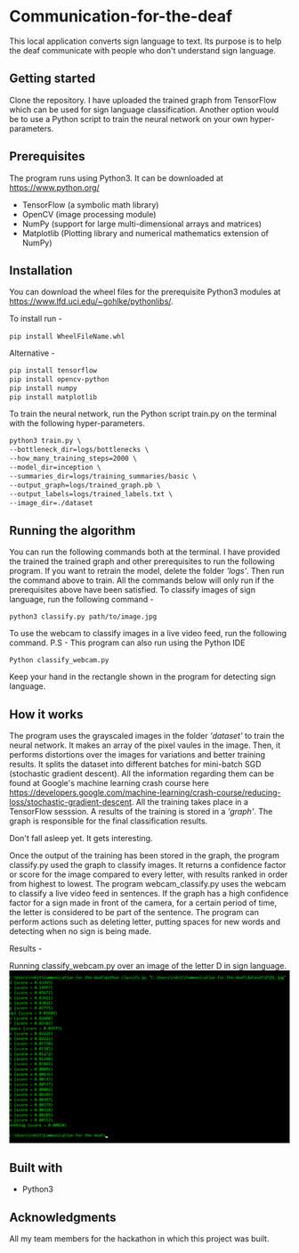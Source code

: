 # Communication-for-the-deaf
This local application converts sign language to text. Its purpose is to help the deaf communicate with people who don't understand sign language.
## Getting started
Clone the repository. I have uploaded the trained graph from TensorFlow which can be used for sign language classification. Another option would be to use a Python script to train the neural network on your own hyper-parameters.
## Prerequisites
The program runs using Python3. It can be downloaded at https://www.python.org/
* TensorFlow (a symbolic math library) 
* OpenCV (image processing module)
* NumPy (support for large multi-dimensional arrays and matrices)
* Matplotlib (Plotting library and numerical mathematics extension  of NumPy)
## Installation
You can download the wheel files for the prerequisite Python3 modules at https://www.lfd.uci.edu/~gohlke/pythonlibs/. 

To install run -

`pip install WheelFileName.whl`

Alternative - 

    pip install tensorflow
    pip install opencv-python
    pip install numpy
    pip install matplotlib

To train the neural network, run the Python script train.py on the terminal with the following hyper-parameters.

    python3 train.py \
    --bottleneck_dir=logs/bottlenecks \
    --how_many_training_steps=2000 \
    --model_dir=inception \
    --summaries_dir=logs/training_summaries/basic \
    --output_graph=logs/trained_graph.pb \
    --output_labels=logs/trained_labels.txt \
    --image_dir=./dataset
## Running the algorithm
You can run the following commands both at the terminal. I have provided the trained the trained graph and other prerequisites to run the following program. If you want to retrain the model, delete the folder *'logs'*. Then run the command above to train. All the commands below will only run if the prerequisites above have been satisfied. 
To classify images of sign language, run the following command -

    python3 classify.py path/to/image.jpg
To use the webcam to classify images in a live video feed, run the following command. P.S - This program can also run using the Python IDE

    Python classify_webcam.py
    
Keep your hand in the rectangle shown in the program for detecting sign language.
## How it works
The program uses the grayscaled images in the folder *'dataset'* to train the neural network. It makes an array of the pixel vaules in the image. Then, it performs distortions over the images for variations and better training results. It splits the dataset into different batches for  mini-batch SGD (stochastic gradient descent). All the information regarding them can be found at Google's machine learning crash course here https://developers.google.com/machine-learning/crash-course/reducing-loss/stochastic-gradient-descent.
All the training takes place in a TensorFlow sesssion. A results of the training is stored in a *'graph'*. The graph is responsible for the final classification results. 

Don't fall asleep yet. It gets interesting.

Once the output of the training has been stored in the graph, the program classify.py used the graph to classify images. It returns a confidence factor or score for the image compared to every letter, with results ranked in order from highest to lowest. The program webcam_classify.py uses the webcam to classify a live video feed in sentences. If the graph has a high confidence factor for a sign made in front of the camera, for a certain period of time, the letter is considered to be part of the sentence. The program can perform actions such as deleting letter, putting spaces for new words and detecting when no sign is being made.

Results - 

Running classify_webcam.py over an image of the letter D in sign language.\
![GitHub Logo](/Results/classifyImage_result.png)

## Built with
* Python3
## Acknowledgments
All my team members for the hackathon in which this project was built.







